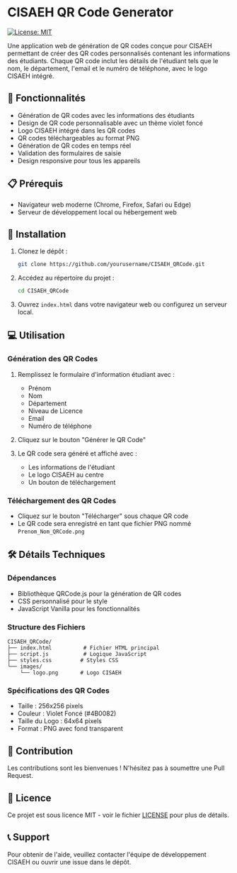# CISAEH QR Code Generator

[![License: MIT](https://img.shields.io/badge/License-MIT-yellow.svg)](https://opensource.org/licenses/MIT)

Une application web de génération de QR codes conçue pour CISAEH permettant de créer des QR codes personnalisés contenant les informations des étudiants. Chaque QR code inclut les détails de l'étudiant tels que le nom, le département, l'email et le numéro de téléphone, avec le logo CISAEH intégré.

## 🌟 Fonctionnalités

- Génération de QR codes avec les informations des étudiants
- Design de QR code personnalisable avec un thème violet foncé
- Logo CISAEH intégré dans les QR codes
- QR codes téléchargeables au format PNG
- Génération de QR codes en temps réel
- Validation des formulaires de saisie
- Design responsive pour tous les appareils

## 📋 Prérequis

- Navigateur web moderne (Chrome, Firefox, Safari ou Edge)
- Serveur de développement local ou hébergement web

## 🚀 Installation

1. Clonez le dépôt :
   ```bash
   git clone https://github.com/yourusername/CISAEH_QRCode.git
   ```

2. Accédez au répertoire du projet :
   ```bash
   cd CISAEH_QRCode
   ```

3. Ouvrez `index.html` dans votre navigateur web ou configurez un serveur local.

## 💻 Utilisation

### Génération des QR Codes

1. Remplissez le formulaire d'information étudiant avec :
   - Prénom
   - Nom
   - Département
   - Niveau de Licence
   - Email 
   - Numéro de téléphone 

2. Cliquez sur le bouton "Générer le QR Code"

3. Le QR code sera généré et affiché avec :
   - Les informations de l'étudiant
   - Le logo CISAEH au centre
   - Un bouton de téléchargement

### Téléchargement des QR Codes

- Cliquez sur le bouton "Télécharger" sous chaque QR code
- Le QR code sera enregistré en tant que fichier PNG nommé `Prenom_Nom_QRCode.png`

## 🛠️ Détails Techniques

### Dépendances

- Bibliothèque QRCode.js pour la génération de QR codes
- CSS personnalisé pour le style
- JavaScript Vanilla pour les fonctionnalités

### Structure des Fichiers

```
CISAEH_QRCode/
├── index.html          # Fichier HTML principal
├── script.js           # Logique JavaScript
├── styles.css         # Styles CSS
└── images/
    └── logo.png       # Logo CISAEH
```

### Spécifications des QR Codes

- Taille : 256x256 pixels
- Couleur : Violet Foncé (#4B0082)
- Taille du Logo : 64x64 pixels
- Format : PNG avec fond transparent

## 🤝 Contribution

Les contributions sont les bienvenues ! N'hésitez pas à soumettre une Pull Request.

## 📄 Licence

Ce projet est sous licence MIT - voir le fichier [LICENSE](LICENSE) pour plus de détails.




## 📞 Support

Pour obtenir de l'aide, veuillez contacter l'équipe de développement CISAEH ou ouvrir une issue dans le dépôt.